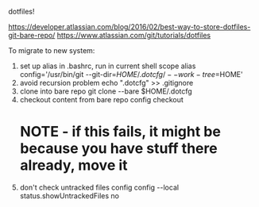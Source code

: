 dotfiles!

https://developer.atlassian.com/blog/2016/02/best-way-to-store-dotfiles-git-bare-repo/
https://www.atlassian.com/git/tutorials/dotfiles

To migrate to new system:
1. set up alias in .bashrc, run in current shell scope
    alias config='/usr/bin/git --git-dir=$HOME/.dotcfg/ --work-tree=$HOME'
2. avoid recursion problem
    echo ".dotcfg" >> .gitignore
3. clone into bare repo
    git clone --bare <git-repo-url> $HOME/.dotcfg
4. checkout content from bare repo
    config checkout
    # NOTE - if this fails, it might be because you have stuff there already, move it
5. don't check untracked files
   config config --local status.showUntrackedFiles no

    


